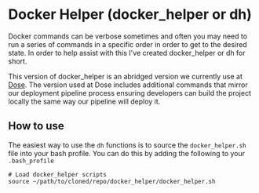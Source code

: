 
# Docker Helper (docker_helper or dh)

Docker commands can be verbose sometimes and often you may need to run a series of commands in a specific order in order to get to the desired state.  In order to help assist with this I've created docker_helper or dh for short.  

This version of docker_helper is an abridged version we currently use at [Dose](http://www.dose.com).  The version used at Dose includes additional commands that mirror our deployment pipeline process ensuring developers can build the project locally the same way our pipeline will deploy it.

## How to use

The easiest way to use the `dh` functions is to source the `docker_helper.sh` file into your bash profile.  You can do this by adding the following to your `.bash_profile`

```
# Load docker_helper scripts
source ~/path/to/cloned/repo/docker_helper/docker_helper.sh
```

